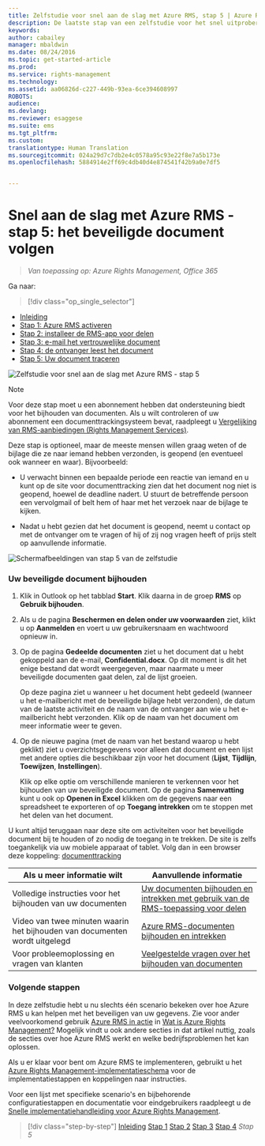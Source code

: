 ```yaml
---
title: Zelfstudie voor snel aan de slag met Azure RMS, stap 5 | Azure RMS
description: De laatste stap van een zelfstudie voor het snel uitproberen van Microsoft Azure Rights Management voor uw organisatie, met slechts 5 stappen die u in minder dan 15 minuten kunt uitvoeren.
keywords: 
author: cabailey
manager: mbaldwin
ms.date: 08/24/2016
ms.topic: get-started-article
ms.prod: 
ms.service: rights-management
ms.technology: 
ms.assetid: aa06826d-c227-449b-93ea-6ce394608997
ROBOTS: 
audience: 
ms.devlang: 
ms.reviewer: esaggese
ms.suite: ems
ms.tgt_pltfrm: 
ms.custom: 
translationtype: Human Translation
ms.sourcegitcommit: 024a29d7c7db2e4c0578a95c93e22f8e7a5b173e
ms.openlocfilehash: 5884914e2ff69c4db40d4e874541f42b9a0e7df5


---
```



# Snel aan de slag met Azure RMS - stap 5: het beveiligde document volgen

>*Van toepassing op: Azure Rights Management, Office 365*


Ga naar: 
> [!div class="op_single_selector"]
- [Inleiding](quick-start-tutorial.md)
- [Stap 1: Azure RMS activeren](tutorial-step1.md)
- [Stap 2: installeer de RMS-app voor delen](tutorial-step2.md)
- [Stap 3: e-mail het vertrouwelijke document](tutorial-step3.md)
- [Stap 4: de ontvanger leest het document](tutorial-step4.md)
- [Stap 5: Uw document traceren](tutorial-step5.md)

![Zelfstudie voor snel aan de slag met Azure RMS - stap 5](../media/AzRMS_QuickStartSteps5.PNG)

> [!NOTE]
> Voor deze stap moet u een abonnement hebben dat ondersteuning biedt voor het bijhouden van documenten. Als u wilt controleren of uw abonnement een documenttrackingsysteem bevat, raadpleegt u [Vergelijking van RMS-aanbiedingen (Rights Management Services)](https://technet.microsoft.com/dn858608.aspx).

Deze stap is optioneel, maar de meeste mensen willen graag weten of de bijlage die ze naar iemand hebben verzonden, is geopend (en eventueel ook wanneer en waar). Bijvoorbeeld:

-   U verwacht binnen een bepaalde periode een reactie van iemand en u kunt op de site voor documenttracking zien dat het document nog niet is geopend, hoewel de deadline nadert. U stuurt de betreffende persoon een vervolgmail of belt hem of haar met het verzoek naar de bijlage te kijken.

-   Nadat u hebt gezien dat het document is geopend, neemt u contact op met de ontvanger om te vragen of hij of zij nog vragen heeft of prijs stelt op aanvullende informatie.

![Schermafbeeldingen van stap 5 van de zelfstudie](../media/AzRMS_Tutorial_5_Screenshots.png)

### Uw beveiligde document bijhouden

1.  Klik in Outlook op het tabblad **Start**. Klik daarna in de groep **RMS** op **Gebruik bijhouden**.

2.  Als u de pagina **Beschermen en delen onder uw voorwaarden** ziet, klikt u op **Aanmelden** en voert u uw gebruikersnaam en wachtwoord opnieuw in.

3.  Op de pagina **Gedeelde documenten** ziet u het document dat u hebt gekoppeld aan de e-mail, **Confidential.docx**. Op dit moment is dit het enige bestand dat wordt weergegeven, maar naarmate u meer beveiligde documenten gaat delen, zal de lijst groeien.

    Op deze pagina ziet u wanneer u het document hebt gedeeld (wanneer u het e-mailbericht met de beveiligde bijlage hebt verzonden), de datum van de laatste activiteit en de naam van de ontvanger aan wie u het e-mailbericht hebt verzonden. Klik op de naam van het document om meer informatie weer te geven.

4.  Op de nieuwe pagina (met de naam van het bestand waarop u hebt geklikt) ziet u overzichtsgegevens voor alleen dat document en een lijst met andere opties die beschikbaar zijn voor het document (**Lijst**, **Tijdlijn**, **Toewijzen**, **Instellingen**).

    Klik op elke optie om verschillende manieren te verkennen voor het bijhouden van uw beveiligde document. Op de pagina **Samenvatting** kunt u ook op **Openen in Excel** klikken om de gegevens naar een spreadsheet te exporteren of op **Toegang intrekken** om te stoppen met het delen van het document.

U kunt altijd teruggaan naar deze site om activiteiten voor het beveiligde document bij te houden of zo nodig de toegang in te trekken. De site is zelfs toegankelijk via uw mobiele apparaat of tablet. Volg dan in een browser deze koppeling: [documenttracking](http://go.microsoft.com/fwlink/?LinkId=529562)

|Als u meer informatie wilt|Aanvullende informatie|
|--------------------------------|--------------------------|
|Volledige instructies voor het bijhouden van uw documenten|[Uw documenten bijhouden en intrekken met gebruik van de RMS-toepassing voor delen](../rms-client/sharing-app-track-revoke.md)|
|Video van twee minuten waarin het bijhouden van documenten wordt uitgelegd|[Azure RMS-documenten bijhouden en intrekken](http://channel9.msdn.com/Series/Information-Protection/Azure-RMS-Document-Tracking-and-Revocation)|
|Voor probleemoplossing en vragen van klanten|[Veelgestelde vragen over het bijhouden van documenten](https://technet.microsoft.com/dn947488)|

### Volgende stappen
In deze zelfstudie hebt u nu slechts één scenario bekeken over hoe Azure RMS u kan helpen met het beveiligen van uw gegevens. Zie voor ander veelvoorkomend gebruik [Azure RMS in actie](../understand-explore/what-admins-users-see.md) in [Wat is Azure Rights Management?](../understand-explore/what-is-azure-rms.md) Mogelijk vindt u ook andere secties in dat artikel nuttig, zoals de secties over hoe Azure RMS werkt en welke bedrijfsproblemen het kan oplossen.

Als u er klaar voor bent om Azure RMS te implementeren, gebruikt u het [Azure Rights Management-implementatieschema](../plan-design/deployment-roadmap.md) voor de implementatiestappen en koppelingen naar instructies.

Voor een lijst met specifieke scenario's en bijbehorende configuratiestappen en documentatie voor eindgebruikers raadpleegt u de [Snelle implementatiehandleiding voor Azure Rights Management](../get-started/rapid-deployment-guide.md).

>[!div class="step-by-step"]
[Inleiding](quick-start-tutorial.md)
[Stap 1](tutorial-step1.md)
[Stap 2](tutorial-step2.md)
[Stap 3](tutorial-step3.md)
[Stap 4](tutorial-step4.md)
*Stap 5*



<!--HONumber=Aug16_HO4-->


